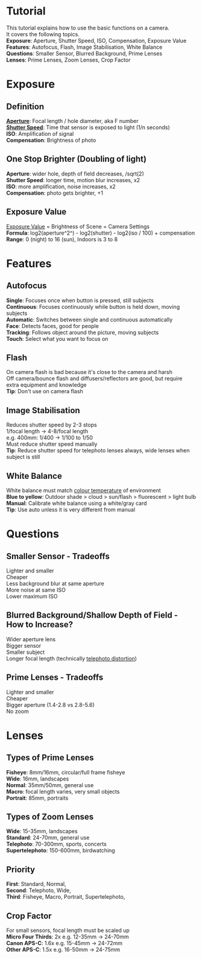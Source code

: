 # Tutorial  
This tutorial explains how to use the basic functions on a camera.  
It covers the following topics.  
__Exposure__: Aperture, Shutter Speed, ISO, Compensation, Exposure Value  
__Features__: Autofocus, Flash, Image Stabilisation, White Balance  
__Questions__: Smaller Sensor, Blurred Background, Prime Lenses  
__Lenses__: Prime Lenses, Zoom Lenses, Crop Factor  
  
# Exposure  
  
## Definition  
[__Aperture__](https://en.wikipedia.org/wiki/Aperture#In_photography): Focal length / hole diameter, aka F number  
[__Shutter Speed__](https://en.wikipedia.org/wiki/Shutter_speed): Time that sensor is exposed to light (1/n seconds)  
__ISO__: Amplification of signal  
__Compensation__: Brightness of photo  
  
## One Stop Brighter (Doubling of light)  
__Aperture__: wider hole, depth of field decreases, /sqrt(2)  
__Shutter Speed__: longer time, motion blur increases, x2  
__ISO__: more amplification, noise increases, x2  
__Compensation__: photo gets brighter, +1  
  
## Exposure Value  
[Exposure Value](https://en.wikipedia.org/wiki/Exposure_value) = Brightness of Scene = Camera Settings  
__Formula__: log2(aperture^2^) - log2(shutter) - log2(iso / 100) + compensation  
__Range__: 0 (night) to 16 (sun), Indoors is 3 to 8  
  
# Features  
  
## Autofocus  
__Single__: Focuses once when button is pressed, still subjects  
__Continuous__: Focuses continuously while button is held down, moving subjects  
__Automatic__: Switches between single and continuous automatically  
__Face__: Detects faces, good for people  
__Tracking__: Follows object around the picture, moving subjects  
__Touch__: Select what you want to focus on  
  
## Flash  
On camera flash is bad because it's close to the camera and harsh  
Off camera/bounce flash and diffusers/reflectors are good, but require extra equipment and knowledge  
__Tip__: Don't use on camera flash  
  
## Image Stabilisation  
Reduces shutter speed by 2-3 stops  
1/focal length -> 4-8/focal length  
e.g. 400mm: 1/400 -> 1/100 to 1/50  
Must reduce shutter speed manually  
__Tip__: Reduce shutter speed for telephoto lenses always, wide lenses when subject is still  
  
## White Balance  
White balance must match [colour temperature](https://en.wikipedia.org/wiki/Color_temperature) of environment  
__Blue to yellow__: Outdoor shade > cloud > sun/flash > fluorescent > light bulb  
__Manual__: Calibrate white balance using a white/gray card  
__Tip__: Use auto unless it is very different from manual  
  
# Questions  
  
## Smaller Sensor - Tradeoffs  
Lighter and smaller  
Cheaper  
Less background blur at same aperture  
More noise at same ISO  
Lower maximum ISO  
  
## Blurred Background/Shallow Depth of Field - How to Increase?  
Wider aperture lens  
Bigger sensor  
Smaller subject  
Longer focal length (technically [telephoto distortion](https://en.wikipedia.org/wiki/Perspective_distortion_(photography)))  
  
## Prime Lenses - Tradeoffs  
Lighter and smaller  
Cheaper  
Bigger aperture (1.4-2.8 vs 2.8-5.6)  
No zoom  
  
# Lenses  
  
## Types of Prime Lenses  
__Fisheye__: 8mm/16mm, circular/full frame fisheye  
__Wide__: 16mm, landscapes  
__Normal__: 35mm/50mm, general use  
__Macro__: focal length varies, very small objects  
__Portrait__: 85mm, portraits  
  
## Types of Zoom Lenses  
__Wide__: 15-35mm, landscapes  
__Standard__: 24-70mm, general use  
__Telephoto__: 70-300mm, sports, concerts  
__Supertelephoto__: 150-600mm, birdwatching  
  
## Priority  
__First__: Standard, Normal,   
__Second__: Telephoto, Wide,   
__Third__: Fisheye, Macro, Portrait, Supertelephoto,   
  
## Crop Factor  
For small sensors, focal length must be scaled up  
__Micro Four Thirds__: 2x e.g. 12-35mm -> 24-70mm  
__Canon APS-C__: 1.6x e.g. 15-45mm -> 24-72mm  
__Other APS-C__: 1.5x e.g. 16-50mm -> 24-75mm  
